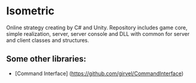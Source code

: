 # Isometric

Online strategy creating by C# and Unity. Repository includes game core, simple realization, server, server console and DLL with common for server and client classes and structures.

## Some other libraries:

 * [Command Interface] (https://github.com/girvel/CommandInterface)
